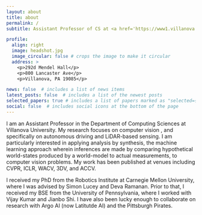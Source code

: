 ```yaml
---
layout: about
title: about
permalink: /
subtitle: Assistant Professor of CS at <a href='https://www1.villanova.edu/university.html'>Villanova University</a>.

profile:
  align: right
  image: headshot.jpg
  image_circular: false # crops the image to make it circular
  address: >
    <p>292d Mendel Hall</p>
    <p>800 Lancaster Ave</p>
    <p>Villanova, PA 19085</p>

news: false  # includes a list of news items
latest_posts: false  # includes a list of the newest posts
selected_papers: true # includes a list of papers marked as "selected={true}"
social: false  # includes social icons at the bottom of the page
---
```


I am an Assistant Professor in the Department of Computing Sciences at Villanova University. My research focuses on computer vision , and specifically on autonomous driving and LiDAR-based sensing. I am particularly interested in applying analysis by synthesis, the machine learning approach wherein inferences are made by comparing hypothetical world-states produced by a world-model to actual measurements, to computer vision problems. My work has been published at venues including CVPR, ICLR, WACV, 3DV, and ACCV.

I received my PhD from the Robotics Institute at Carnegie Mellon University, where I was advised by Simon Lucey and Deva Ramanan. Prior to that, I received my BSE from the University of Pennsylvania, where I worked with Vijay Kumar and Jianbo Shi. I have also been lucky enough to collaborate on research with Argo AI (now Latitutde AI) and the Pittsburgh Pirates.
